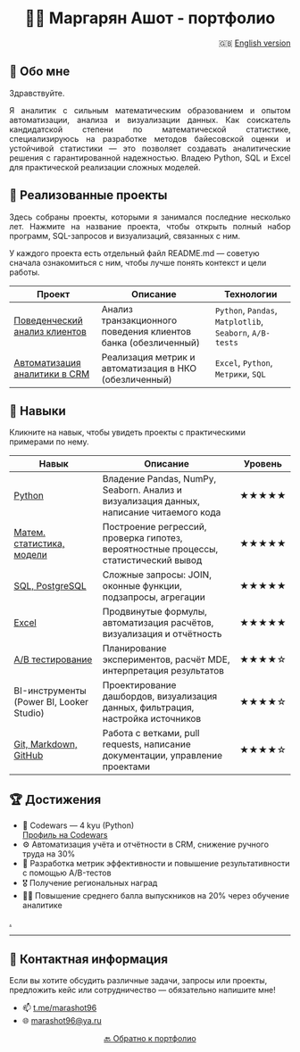 #  <div align="center"> 👨‍💻 Маргарян Ашот - портфолио </div>

<div align="right">
  
🇬🇧 [English version](README-EN.md)

</div>


## 👋 Обо мне

Здравствуйте.

<p align="justify"> 
Я аналитик с сильным математическим образованием и опытом автоматизации, анализа и визуализации данных. Как соискатель кандидатской степени по математической статистике, специализируюсь на разработке методов байесовской оценки и устойчивой статистики — это позволяет создавать аналитические решения с гарантированной надежностью.
Владею Python, SQL и Excel для практической реализации сложных моделей. 
</p>

## 🧭 Реализованные проекты
<p align="justify"> Здесь собраны проекты, которыми я занимался последние несколько лет. Нажмите на название проекта, чтобы открыть полный набор программ, SQL-запросов и визуализаций, связанных с ним. 
  
  У каждого проекта есть отдельный файл README.md — советую сначала ознакомиться с ним, чтобы лучше понять контекст и цели работы. </p>

| Проект | Описание | Технологии |
|--------|----------|------------|
| [Поведенческий анализ клиентов](./projects/paysim_analysis/README.md) | Анализ транзакционного поведения клиентов банка (обезличенный) | `Python`, `Pandas`, `Matplotlib`, `Seaborn`, `A/B-tests` |
| [Автоматизация аналитики в CRM](./projects/crm_automation/README.md) | Реализация метрик и автоматизация в НКО (обезличенный)| `Excel`, `Python`, `Метрики`, `SQL` |


## 🧰 Навыки

Кликните на навык, чтобы увидеть проекты с практическими примерами по нему.

| Навык | Описание | Уровень |
|-------|----------|---------|
| [Python](/Python/Navigation.md) | Владение Pandas, NumPy, Seaborn. Анализ и визуализация данных, написание читаемого кода | ★★★★★ |
| [Матем. статистика, модели](/Math/Navigator.md) | Построение регрессий, проверка гипотез, вероятностные процессы, статистический вывод | ★★★★★ |
| [SQL, PostgreSQL](/SQL/Navigator.md) | Сложные запросы: JOIN, оконные функции, подзапросы, агрегации | ★★★★★ |
| [Excel](/Excel/Navigator.md) | Продвинутые формулы, автоматизация расчётов, визуализация и отчётность | ★★★★★ |
| [A/B тестирование](/A-B%20tests/Navigator.md) | Планирование экспериментов, расчёт MDE, интерпретация результатов | ★★★★☆ |
| BI-инструменты (Power BI, Looker Studio) | Проектирование дашбордов, визуализация данных, фильтрация, настройка источников | ★★★★☆ |
| [Git, Markdown, GitHub](https://github.com/marashot96/) | Работа с ветками, pull requests, написание документации, управление проектами | ★★★★☆ |

## 🏆 Достижения

- 🎯 Codewars — 4 kyu (Python)  
  [Профиль на Codewars](https://www.codewars.com/users/marashot96)  
- ⚙️ Автоматизация учёта и отчётности в CRM, снижение ручного труда на 30%
- 🧪 Разработка метрик эффективности и повышение результативности с помощью A/B-тестов
- 🎖️ Получение региональных наград
- 👨‍🏫 Повышение среднего балла выпускников на 20% через обучение аналитике  

[.](https://www.codewars.com/users/marashot96/badges/small)

---

## 💼 Контактная информация
Если вы хотите обсудить различные задачи, запросы или проекты, предложить кейс или сотрудничество — обязательно напишите мне!

- 📫 [t.me/marashot96](https://t.me/marashot96)
- 🌐 [marashot96@ya.ru](mailto:marashot96@ya.ru)

<div align="center">  <a href="https://github.com/marashot96/portfolio/blob/main/README.md#--маргарян-ашот---портфолио-">🔙 Обратно к портфолио </a> </div>

